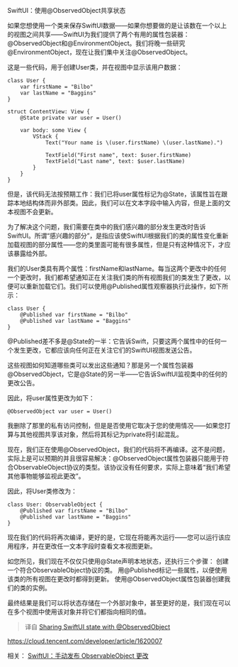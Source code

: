 SwiftUI：使用@ObservedObject共享状态

如果您想使用一个类来保存SwiftUI数据——如果你想要做的是让该数在一个以上的视图之间共享——SwiftUI为我们提供了两个有用的属性包装器：@ObservedObject和@EnvironmentObject。我们将晚一些研究@EnvironmentObject，现在让我们集中关注@ObservedObject。

这是一些代码，用于创建User类，并在视图中显示该用户数据：
```
class User {
    var firstName = "Bilbo"
    var lastName = "Baggins"
}

struct ContentView: View {
    @State private var user = User()

    var body: some View {
        VStack {
            Text("Your name is \(user.firstName) \(user.lastName).")

            TextField("First name", text: $user.firstName)
            TextField("Last name", text: $user.lastName)
        }
    }
}
```
但是，该代码无法按预期工作：我们已将user属性标记为@State，该属性旨在跟踪本地结构体而非外部类。因此，我们可以在文本字段中输入内容，但是上面的文本视图不会更新。

为了解决这个问题，我们需要在类中的我们感兴趣的部分发生更改时告诉SwiftUI。所谓“感兴趣的部分”，是指应该使SwiftUI根据我们的类的属性变化重新加载视图的部分属性——您的类里面可能有很多属性，但是只有这种情况下，才应该暴露给外部。

我们的User类具有两个属性：firstName和lastName。每当这两个更改中的任何一个更改时，我们都希望通知正在关注我们类的所有视图我们的类发生了更改，以便可以重新加载它们。我们可以使用@Published属性观察器执行此操作，如下所示：
```
class User {
    @Published var firstName = "Bilbo"
    @Published var lastName = "Baggins"
}
```
@Published差不多是@State的一半：它告诉Swift，只要这两个属性中的任何一个发生更改，它都应该向任何正在关注它们的SwiftUI视图发送公告。

这些视图如何知道哪些类可以发出这些通知？那是另一个属性包装器@ObservedObject，它是@State的另一半——它告诉SwiftUI监视类中的任何的更改公告。

因此，将user属性更改为如下：
```
@ObservedObject var user = User()
```
我删除了那里的私有访问控制，但是是否使用它取决于您的使用情况——如果您打算与其他视图共享该对象，然后将其标记为private将引起混乱。

现在，我们正在使用@ObservedObject，我们的代码将不再编译。这不是问题，实际上是可以预期的并且很容易解决：@ObservedObject属性包装器只能用于符合ObservableObject协议的类型。该协议没有任何要求，实际上意味着“我们希望其他事物能够监视此更改”。

因此，将User类修改为：
```
class User: ObservableObject {
    @Published var firstName = "Bilbo"
    @Published var lastName = "Baggins"
}
```
现在我们的代码将再次编译，更好的是，它现在将能再次运行——您可以运行该应用程序，并在更改任一文本字段时查看文本视图更新。

如您所见，我们现在不仅仅只使用@State声明本地状态，还执行三个步骤：
    创建一个符合ObservableObject协议的类。
    用@Published标记一些属性，以便使用该类的所有视图在更改时都得到更新。
    使用@ObservedObject属性包装器创建我们的类的实例。

最终结果是我们可以将状态存储在一个外部对象中，甚至更好的是，我们现在可以在多个视图中使用该对象并将它们都指向相同的值。

>译自 [Sharing SwiftUI state with @ObservedObject](https://www.hackingwithswift.com/books/ios-swiftui/sharing-swiftui-state-with-observedobject)
 
 
https://cloud.tencent.com/developer/article/1620007

相关：
[SwiftUI：手动发布 ObservableObject 更改](https://cloud.tencent.com/developer/article/1697790)